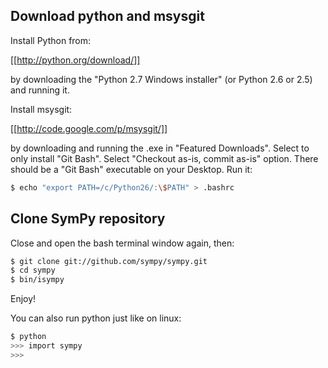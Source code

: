 ## Download python and msysgit

Install Python from:

[[http://python.org/download/]]

by downloading the "Python 2.7 Windows installer" (or Python 2.6 or 2.5) and running it.

Install msysgit:

[[http://code.google.com/p/msysgit/]]

by downloading and running the .exe in "Featured Downloads". Select to only install "Git Bash". Select "Checkout as-is, commit as-is" option. There should be a "Git Bash" executable on your Desktop. Run it:
```bash
$ echo "export PATH=/c/Python26/:\$PATH" > .bashrc
```

## Clone SymPy repository

Close and open the bash terminal window again, then:

```bash
$ git clone git://github.com/sympy/sympy.git
$ cd sympy
$ bin/isympy
```

Enjoy!

You can also run python just like on linux:
```bash
$ python
>>> import sympy
>>>
```
